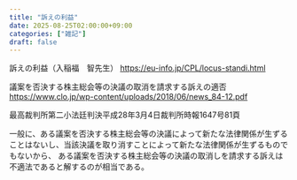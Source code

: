 ```yaml
---
title: "訴えの利益"
date: 2025-08-25T02:00:00+09:00
categories: ["雑記"]
draft: false
---
```


訴えの利益（入稲福　智先生）
https://eu-info.jp/CPL/locus-standi.html

議案を否決する株主総会等の決議の取消を請求する訴えの適否
https://www.clo.jp/wp-content/uploads/2018/06/news_84-12.pdf

最高裁判所第二小法廷判決平成28年3月4日裁判所時報1647号81頁

一般に、ある議案を否決する株主総会等の決議によって新たな法律関係が生ずることはないし、当該決議を取り消すことによって新たな法律関係が生ずるものでもないから、 ある議案を否決する株主総会等の決議の取消しを請求する訴えは不適法であると解するのが相当である。
